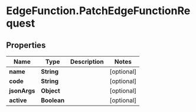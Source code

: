 # EdgeFunction.PatchEdgeFunctionRequest

## Properties

Name | Type | Description | Notes
------------ | ------------- | ------------- | -------------
**name** | **String** |  | [optional] 
**code** | **String** |  | [optional] 
**jsonArgs** | **Object** |  | [optional] 
**active** | **Boolean** |  | [optional] 


